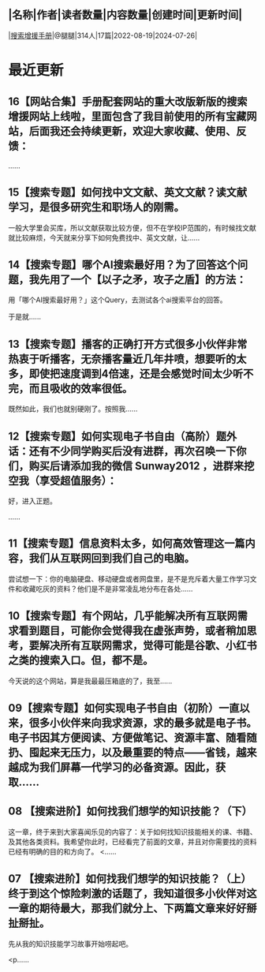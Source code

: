 |名称|作者|读者数量|内容数量|创建时间|更新时间|
---
|[搜索增援手册](https://xiaobot.net/p/ketobook?refer=0b133df9-27dc-423b-8101-639049001c13)|@腿腿|314人|17篇|2022-08-19|2024-07-26|

# 最近更新
## 16【网站合集】手册配套网站的重大改版新版的搜索增援网站上线啦，里面包含了我目前使用的所有宝藏网站，后面我还会持续更新，欢迎大家收藏、使用、反馈：
‍​​​‍​‌‌‍‍​﻿​‬‌​‬​​‬​‍​‌‍​‍​​‍​​​​‌​......
## 15【搜索专题】如何找中文文献、英文文献？读文献学习，是很多研究生和职场人的刚需。

一般大学里会买库，所以文献获取比较方便，但不在学校IP范围的，有时候找文献就比较麻烦，今天就来分享下如何免费找中、英文文献，让......
## 14【搜索专题】哪个AI搜索最好用？为了回答这个问题，我先用了一个【以子之矛，攻子之盾】的方法：

用「哪个AI搜索最好用？」这个Query，去测试各个ai搜索平台的回答。

于是就......
## 13【搜索专题】播客的正确打开方式很多小伙伴非常热衷于听播客，无奈播客量近几年井喷，想要听的太多，即使把速度调到4倍速，还是会感觉时间太少听不完，而且吸收的效率很低。

既然如此，我们也就别硬刚了。按照我......
## 12【搜索专题】如何实现电子书自由（高阶）题外话：还有不少同学购买后没有进群，再次召唤一下你们，购买后请添加我的微信 Sunway2012 ，进群来挖空我（享受超值服务）：

好，进入正题。

......
## 11【搜索专题】信息资料太多，如何高效管理这一篇内容，我们从互联网回到我们自己的电脑。

尝试想一下：你的电脑硬盘、移动硬盘或者网盘里，是不是充斥着大量工作学习文件和收藏吃灰的资料？他们是不是非常凌乱地分布在各处......
## 10【搜索专题】有个网站，几乎能解决所有互联网需求看到题目，可能你会觉得我在虚张声势，或者稍加思考，要解决所有互联网需求，觉得可能是谷歌、小红书之类的搜索入口。但，都不是。

今天说的这个网站，算是我最最压箱底的了，我至......
## 09【搜索专题】如何实现电子书自由（初阶）一直以来，很多小伙伴来向我求资源，求的最多就是电子书。电子书因其方便阅读、方便做笔记、资源丰富、随看随扔、囤起来无压力，以及最重要的特点——省钱，越来越成为我们屏幕一代学习的必备资源。因此，获取......
## 08 【搜索进阶】如何找我们想学的知识技能？（下）
这一章，终于来到大家喜闻乐见的内容了：关于如何找知识技能相关的课、书籍、及其他各类资料。我希望你此时，已经看完了前面的文章，并且对你需要找的资料已经有明确的目的和方向了。
<......
## 07 【搜索进阶】如何找我们想学的知识技能？（上）终于到这个惊险刺激的话题了，我知道很多小伙伴对这一章的期待最大，那我们就分上、下两篇文章来好好掰扯掰扯。

先从我的知识技能学习故事开始唠起吧。

<p......

